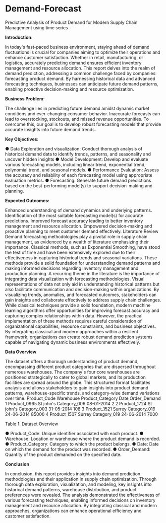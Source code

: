 # Demand-Forecast
Predictive Analysis of Product Demand for Modern Supply Chain Management using time series

**Introduction:**

In today's fast-paced business environment, staying ahead of demand fluctuations is crucial for
companies aiming to optimize their operations and enhance customer satisfaction. Whether in
retail, manufacturing, or logistics, accurately predicting demand ensures efficient inventory
management and resource allocation.
This report delves into the realm of demand prediction, addressing a common challenge faced
by companies: forecasting product demand. By harnessing historical data and advanced
forecasting techniques, businesses can anticipate future demand patterns, enabling proactive
decision-making and resource optimization.

**Business Problem:**

The challenge lies in predicting future demand amidst dynamic market conditions and
ever-changing consumer behavior. Inaccurate forecasts can lead to overstocking, stockouts,
and missed revenue opportunities. To overcome this, our goal is to develop robust forecasting
models that provide accurate insights into future demand trends.

**Key Objectives:**

● Data Exploration and visualization: Conduct thorough analysis of historical demand data to
identify trends, patterns, and seasonality and uncover hidden insights
● Model Development: Develop and evaluate various forecasting models, including linear
trend, exponential trend, polynomial trend, and seasonal models.
● Performance Evaluation: Assess the accuracy and reliability of each forecasting model using
appropriate evaluation metrics.
● Forecasting: Generate future demand predictions based on the best-performing model(s) to
support decision-making and planning.

**Expected Outcomes:**

Enhanced understanding of demand dynamics and underlying patterns.
Identification of the most suitable forecasting model(s) for accurate predictions.
Improved forecast accuracy leading to better inventory management and resource allocation.
Empowered decision-making and proactive planning to meet customer demand effectively.
Literature Review
Demand forecasting methodologies play a pivotal role in supply chain management, as
evidenced by a wealth of literature emphasizing their importance. Classical methods, such as
Exponential Smoothing, have stood the test of time and have been extensively explored due to
their effectiveness in capturing historical trends and seasonal variations. These methods provide
a solid foundation for understanding demand patterns and making informed decisions regarding
inventory management and production planning.
A recurring theme in the literature is the importance of integrating data visualization with
forecasting methodologies. Visual representations of data not only aid in understanding
historical patterns but also facilitate communication and decision-making within organizations.
By visualizing trends, anomalies, and forecasted outcomes, stakeholders can gain insights and
collaborate effectively to address supply chain challenges.
While classical techniques provide a solid foundation, modern machine learning algorithms offer
opportunities for improving forecast accuracy and capturing complex relationships within data.
However, the practical implementation of these methods requires careful consideration of
organizational capabilities, resource constraints, and business objectives. By integrating
classical and modern approaches within a resilient framework, organizations can create robust
demand prediction systems capable of navigating dynamic business environments effectively.

**Data Overview**

The dataset offers a thorough understanding of product demand, encompassing different
product categories that are dispersed throughout numerous warehouses. The company's four
core warehouses are positioned strategically to cater to global markets, and its production
facilities are spread around the globe. This structured format facilitates analysis and allows
stakeholders to gain insights into product demand patterns, warehouse-specific trends, and
category-wise demand variations over time.
Product_Code Warehouse Product_Category Date Order_Demand
1 Product_0965 St john's Category_006 08-01-2014 2
2 Product_1724 St john's Category_003 31-05-2014 108
3 Product_1521 Surrey Category_019 24-06-2014 85000
4 Product_1507 Surrey Category_019 24-06-2014 7000

Table 1. Dataset Overview

● Product_Code: Unique identifier associated with each product.
● Warehouse: Location or warehouse where the product demand is recorded.
● Product_Category: Category to which the product belongs.
● Date: Date on which the demand for the product was recorded.
● Order_Demand: Quantity of the product demanded on the specified date.

**Conclusion**

In conclusion, this report provides insights into demand prediction methodologies and their
application in supply chain optimization. Through thorough data exploration, visualization, and
modeling, key insights into historical demand patterns, warehouse distribution, and product
preferences were revealed. The analysis demonstrated the effectiveness of various forecasting
techniques, enabling informed decisions on inventory management and resource allocation. By
integrating classical and modern approaches, organizations can enhance operational efficiency
and customer satisfaction.
